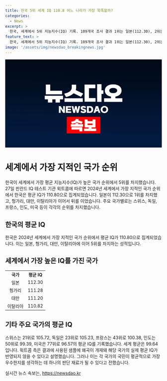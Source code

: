 ```yaml
---
title: 한국 5위 세계 IQ 110.8 어느 나라가 가장 똑똑할까?
categories:
  - News
excerpt: >
  한국, 세계에서 5위 지능지수(IQ) 기록. 109개국 조사 결과 1위는 일본(112.30), 2위는 헝가리(111.28), 3위는 대만(111.20), 4위는 이탈리아(110.82). 윅트콤은 결과의 왜곡 가능성을 언급하며 실제 평균 IQ를 나타내는 재료로 활용할 것을 주장.
feature_text: >
  한국, 세계에서 5위 지능지수(IQ) 기록. 109개국 조사 결과 1위는 일본(112.30), 2위는 헝가리(111.28), 3위는 대만(111.20), 4위는 이탈리아(110.82). 윅트콤은 결과의 왜곡 가능성을 언급하며 실제 평균 IQ를 나타내는 재료로 활용할 것을 주장.
image: '/assets/img/newsdao_breakingnews.jpg'
---
```


<p><img src="/assets/img/newsdao_breakingnews.jpg" alt="implanttips 속보" /></p>

<h1>세계에서 가장 지적인 국가 순위</h1>

<p data-ke-size="size16">한국이 세계에서 가장 평균 지능지수(IQ)가 높은 국가 순위에서 5위를 차지했습니다. 27일 핀란드 IQ 테스트 기관 윅트콤에 따르면 2024년 세계에서 가장 지적인 국가 순위에서 한국은 평균 IQ가 110.80으로 집계되었습니다. 일본이 112.30으로 1위를 차지했고, 헝가리, 대만, 이탈리아가 이어서 뒤를 이었습니다. 주요 국가별로는 스위스, 독일, 프랑스, 인도, 미국 등이 각각의 순위를 차지했습니다.</p>

<h2>한국의 평균 IQ</h2>

<p data-ke-size="size16">한국은 2024년 세계에서 가장 지적인 국가 순위에서 평균 IQ가 110.80으로 집계되었습니다. 이는 일본, 헝가리, 대만, 이탈리아에 이어 5위를 차지하는 성적입니다.</p>

<h2>세계에서 가장 높은 IQ를 가진 국가</h2>

<table>
   <tbody>
      <tr>
         <td style="text-align: center; height: 17px;"><b>국가</b></td>
         <td style="text-align: center; height: 17px;"><b>평균 IQ</b></td>
      </tr>
      <tr>
         <td style="text-align: center; height: 17px;">일본</td>
         <td style="text-align: center; height: 17px;">112.30</td>
      </tr>
      <tr>
         <td style="text-align: center; height: 17px;">헝가리</td>
         <td style="text-align: center; height: 17px;">111.28</td>
      </tr>
      <tr>
         <td style="text-align: center; height: 17px;">대만</td>
         <td style="text-align: center; height: 17px;">111.20</td>
      </tr>
      <tr>
         <td style="text-align: center; height: 17px;">이탈리아</td>
         <td style="text-align: center; height: 17px;">110.82</td>
      </tr>
   </tbody>
</table>

<h2>기타 주요 국가의 평균 IQ</h2>

<p data-ke-size="size16">스위스는 21위로 105.72, 독일은 23위로 105.23, 프랑스는 43위로 100.38, 인도는 50위로 99.39, 미국은 77위로 96.57의 평균 IQ를 기록했습니다. 세계 평균은 99.64입니다. 윅트콤 측은 결과에 사용된 샘플에 왜곡이 개재돼 해당 국가의 실제 평균 IQ가 반영되지 않을 수 있다고 설명했습니다. 그러나 이는 각 국가의 국민이 평균적으로 가장 우수한지를 생각하는 데 하나의 판단 재료가 될 수 있다고 전했습니다.</p>
실시간 뉴스 속보는, <a href="https://newsdao.kr" rel="dofollow">https://newsdao.kr</a>


